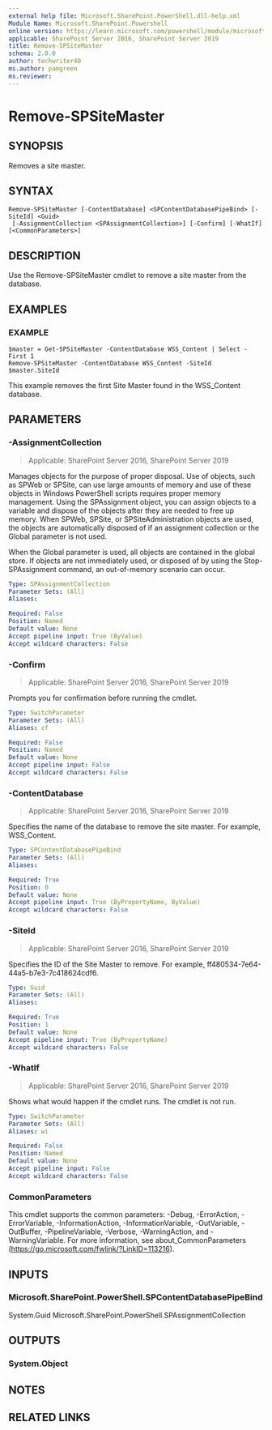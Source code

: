 ```yaml
---
external help file: Microsoft.SharePoint.PowerShell.dll-help.xml
Module Name: Microsoft.SharePoint.Powershell
online version: https://learn.microsoft.com/powershell/module/microsoft.sharepoint.powershell/remove-spsitemaster
applicable: SharePoint Server 2016, SharePoint Server 2019
title: Remove-SPSiteMaster
schema: 2.0.0
author: techwriter40
ms.author: pamgreen
ms.reviewer:
---
```


# Remove-SPSiteMaster

## SYNOPSIS
Removes a site master.

## SYNTAX
```
Remove-SPSiteMaster [-ContentDatabase] <SPContentDatabasePipeBind> [-SiteId] <Guid>
 [-AssignmentCollection <SPAssignmentCollection>] [-Confirm] [-WhatIf] [<CommonParameters>]
```

## DESCRIPTION
Use the Remove-SPSiteMaster cmdlet to remove a site master from the database.

## EXAMPLES
### EXAMPLE
```
$master = Get-SPSiteMaster -ContentDatabase WSS_Content | Select -First 1
Remove-SPSiteMaster -ContentDatabase WSS_Content -SiteId $master.SiteId
```

This example removes the first Site Master found in the WSS_Content database.

## PARAMETERS

### -AssignmentCollection

> Applicable: SharePoint Server 2016, SharePoint Server 2019

Manages objects for the purpose of proper disposal. Use of objects, such as SPWeb or SPSite, can use large amounts of memory and use of these objects in Windows PowerShell scripts requires proper memory management. Using the SPAssignment object, you can assign objects to a variable and dispose of the objects after they are needed to free up memory. When SPWeb, SPSite, or SPSiteAdministration objects are used, the objects are automatically disposed of if an assignment collection or the Global parameter is not used.

When the Global parameter is used, all objects are contained in the global store. If objects are not immediately used, or disposed of by using the Stop-SPAssignment command, an out-of-memory scenario can occur.

```yaml
Type: SPAssignmentCollection
Parameter Sets: (All)
Aliases:

Required: False
Position: Named
Default value: None
Accept pipeline input: True (ByValue)
Accept wildcard characters: False
```

### -Confirm

> Applicable: SharePoint Server 2016, SharePoint Server 2019

Prompts you for confirmation before running the cmdlet.

```yaml
Type: SwitchParameter
Parameter Sets: (All)
Aliases: cf

Required: False
Position: Named
Default value: None
Accept pipeline input: False
Accept wildcard characters: False
```

### -ContentDatabase

> Applicable: SharePoint Server 2016, SharePoint Server 2019

Specifies the name of the database to remove the site master. For example, WSS_Content.

```yaml
Type: SPContentDatabasePipeBind
Parameter Sets: (All)
Aliases:

Required: True
Position: 0
Default value: None
Accept pipeline input: True (ByPropertyName, ByValue)
Accept wildcard characters: False
```

### -SiteId

> Applicable: SharePoint Server 2016, SharePoint Server 2019

Specifies the ID of the Site Master to remove. For example, ff480534-7e64-44a5-b7e3-7c418624cdf6.

```yaml
Type: Guid
Parameter Sets: (All)
Aliases:

Required: True
Position: 1
Default value: None
Accept pipeline input: True (ByPropertyName)
Accept wildcard characters: False
```

### -WhatIf

> Applicable: SharePoint Server 2016, SharePoint Server 2019

Shows what would happen if the cmdlet runs.
The cmdlet is not run.

```yaml
Type: SwitchParameter
Parameter Sets: (All)
Aliases: wi

Required: False
Position: Named
Default value: None
Accept pipeline input: False
Accept wildcard characters: False
```

### CommonParameters
This cmdlet supports the common parameters: -Debug, -ErrorAction, -ErrorVariable, -InformationAction, -InformationVariable, -OutVariable, -OutBuffer, -PipelineVariable, -Verbose, -WarningAction, and -WarningVariable. For more information, see about_CommonParameters (https://go.microsoft.com/fwlink/?LinkID=113216).

## INPUTS

### Microsoft.SharePoint.PowerShell.SPContentDatabasePipeBind
System.Guid
Microsoft.SharePoint.PowerShell.SPAssignmentCollection

## OUTPUTS

### System.Object

## NOTES

## RELATED LINKS
